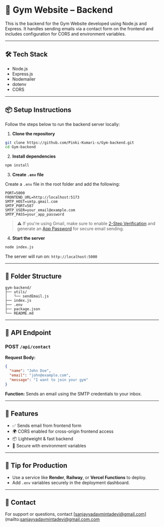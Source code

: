 # 🔧 Gym Website – Backend

This is the backend for the Gym Website developed using Node.js and Express. It handles sending emails via a contact form on the frontend and includes configuration for CORS and environment variables.

---

## 🛠️ Tech Stack

- Node.js
- Express.js
- Nodemailer
- dotenv
- CORS

---

## 📦 Setup Instructions

Follow the steps below to run the backend server locally:

1. **Clone the repository**

```bash
git clone https://github.com/Pinki-Kumari-s/Gym-backend.git
cd Gym-backend
```

2. **Install dependencies**

```bash
npm install
```

3. **Create `.env` file**

Create a `.env` file in the root folder and add the following:

```env
PORT=5000
FRONTEND_URL=http://localhost:5173
SMTP_HOST=smtp.gmail.com
SMTP_PORT=587
SMTP_USER=your_email@example.com
SMTP_PASS=your_app_password
```

> ⚠️ If you're using Gmail, make sure to enable [2-Step Verification](https://myaccount.google.com/security) and generate an [App Password](https://support.google.com/accounts/answer/185833?hl=en) for secure email sending.

4. **Start the server**

```bash
node index.js
```

The server will run on: `http://localhost:5000`

---

## 📁 Folder Structure

```
gym-backend/
├── utils/
│   └── sendEmail.js
├── index.js
├── .env
├── package.json
└── README.md
```

---

## 🔐 API Endpoint

### POST `/api/contact`

**Request Body:**
```json
{
  "name": "John Doe",
  "email": "john@example.com",
  "message": "I want to join your gym"
}
```

**Function:** Sends an email using the SMTP credentials to your inbox.

---

## 🚀 Features

- ✅ Sends email from frontend form
- 🌍 CORS enabled for cross-origin frontend access
- 📦 Lightweight & fast backend
- 🔐 Secure with environment variables

---

## 🧠 Tip for Production

- Use a service like **Render**, **Railway**, or **Vercel Functions** to deploy.
- Add `.env` variables securely in the deployment dashboard.

---

## 📩 Contact

For support or questions, contact [sanjayyadavmintadevi@gmail.com](mailto:sanjayyadavmintadevi@gmail.com.com
